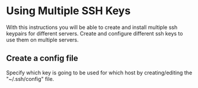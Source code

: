 # Using Multiple SSH Keys
With this instructions you will be able to create and install multiple ssh keypairs for different servers.
Create and configure different ssh keys to use them on multiple servers.

## Create a config file

Specify which key is going to be used for which host by creating/editing the "~/.ssh/config" file.